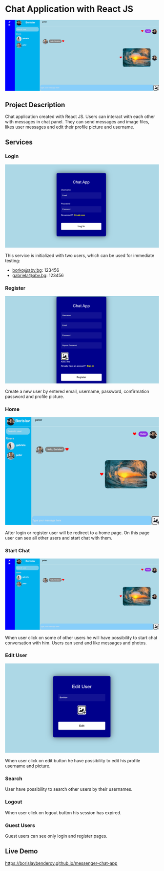 # Chat Application with React JS
![My Image](/src/assets/messages.png)

## Project Description

Chat application created with React JS. Users can interact with each other with messages
in chat panel. They can send messages and image files, likes user messages and edit their
profile picture and username.

## Services

### Login
![My Image](/src/assets/login.png)

This service is initialized with two users, which can be used for immediate testing:

- borko@abv.bg: 123456
- gabriela@abv.bg: 123456

### Register
![My Image](/src/assets/register.png)

Create a new user by entered email, username, password, confirmation password and profile picture.

### Home
![My Image](/src/assets/chat.png)

After login or register user will be redirect to a home page. On this page user can see all other users
and start chat with them.

### Start Chat
![My Image](/src/assets/messages.png)

When user click on some of other users he will have possibility to start chat conversation with him.
Users can send and like messages and photos.

### Edit User
![My Image](/src/assets/edit-user.png)

When user click on edit button he have possibility to edit his profile username and picture.

### Search

User have possibility to search other users by their usernames.

### Logout

When user click on logout button his session has expired.


### Guest Users

Guest users can see only login and register pages.

## Live Demo

https://borislavbenderov.github.io/messenger-chat-app